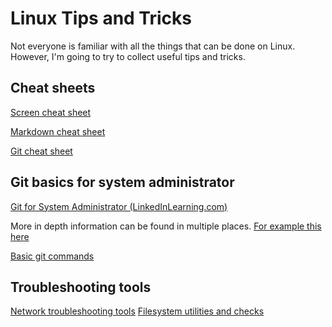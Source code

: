 # Linux Tips and Tricks
Not everyone is familiar with all the things that can be done on Linux. However, I'm going to try to collect useful tips and tricks.

## Cheat sheets
[Screen cheat sheet](https://gist.github.com/jctosta/af918e1618682638aa82)

[Markdown cheat sheet](https://github.com/adam-p/markdown-here/wiki/Markdown-Cheatsheet)

[Git cheat sheet](https://education.github.com/git-cheat-sheet-education.pdf)

## Git basics for system administrator
[Git for System Administrator (LinkedInLearning.com)](https://www.linkedin.com/learning/git-for-system-administration/system-administration-with-git?u=74650706)

More in depth information can be found in multiple places. [For example this here](https://www.atlassian.com/git/tutorials/what-is-version-control)

[Basic git commands](/git-basics.md)

## Troubleshooting tools
[Network troubleshooting tools](/networking.md)
[Filesystem utilities and checks](/filesystem-checks.md)

